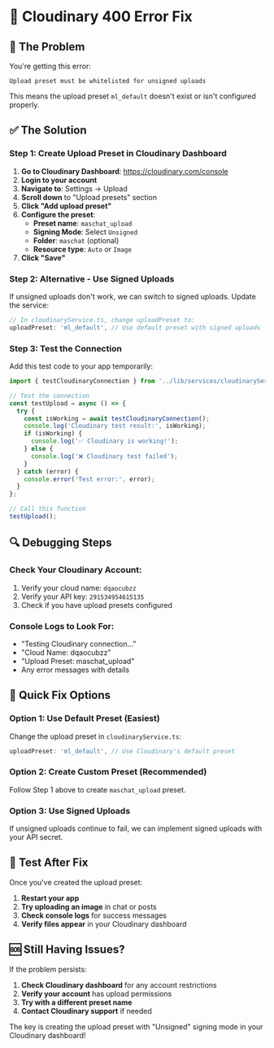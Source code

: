 # 🔧 Cloudinary 400 Error Fix

## 🚨 **The Problem**
You're getting this error:
```
Upload preset must be whitelisted for unsigned uploads
```

This means the upload preset `ml_default` doesn't exist or isn't configured properly.

## ✅ **The Solution**

### Step 1: Create Upload Preset in Cloudinary Dashboard

1. **Go to Cloudinary Dashboard**: https://cloudinary.com/console
2. **Login to your account**
3. **Navigate to**: Settings → Upload
4. **Scroll down** to "Upload presets" section
5. **Click "Add upload preset"**
6. **Configure the preset**:
   - **Preset name**: `maschat_upload`
   - **Signing Mode**: Select `Unsigned`
   - **Folder**: `maschat` (optional)
   - **Resource type**: `Auto` or `Image`
7. **Click "Save"**

### Step 2: Alternative - Use Signed Uploads

If unsigned uploads don't work, we can switch to signed uploads. Update the service:

```typescript
// In cloudinaryService.ts, change uploadPreset to:
uploadPreset: 'ml_default', // Use default preset with signed uploads
```

### Step 3: Test the Connection

Add this test code to your app temporarily:

```typescript
import { testCloudinaryConnection } from '../lib/services/cloudinaryService';

// Test the connection
const testUpload = async () => {
  try {
    const isWorking = await testCloudinaryConnection();
    console.log('Cloudinary test result:', isWorking);
    if (isWorking) {
      console.log('✅ Cloudinary is working!');
    } else {
      console.log('❌ Cloudinary test failed');
    }
  } catch (error) {
    console.error('Test error:', error);
  }
};

// Call this function
testUpload();
```

## 🔍 **Debugging Steps**

### Check Your Cloudinary Account:
1. Verify your cloud name: `dqaocubzz`
2. Verify your API key: `291534954615135`
3. Check if you have upload presets configured

### Console Logs to Look For:
- "Testing Cloudinary connection..."
- "Cloud Name: dqaocubzz"
- "Upload Preset: maschat_upload"
- Any error messages with details

## 🚀 **Quick Fix Options**

### Option 1: Use Default Preset (Easiest)
Change the upload preset in `cloudinaryService.ts`:
```typescript
uploadPreset: 'ml_default', // Use Cloudinary's default preset
```

### Option 2: Create Custom Preset (Recommended)
Follow Step 1 above to create `maschat_upload` preset.

### Option 3: Use Signed Uploads
If unsigned uploads continue to fail, we can implement signed uploads with your API secret.

## 📱 **Test After Fix**

Once you've created the upload preset:

1. **Restart your app**
2. **Try uploading an image** in chat or posts
3. **Check console logs** for success messages
4. **Verify files appear** in your Cloudinary dashboard

## 🆘 **Still Having Issues?**

If the problem persists:

1. **Check Cloudinary dashboard** for any account restrictions
2. **Verify your account** has upload permissions
3. **Try with a different preset name**
4. **Contact Cloudinary support** if needed

The key is creating the upload preset with "Unsigned" signing mode in your Cloudinary dashboard! 